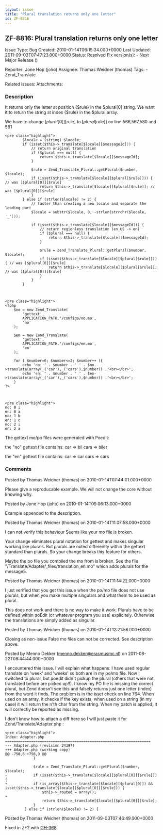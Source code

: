 ```yaml
---
layout: issue
title: "Plural translation returns only one letter"
id: ZF-8816
---
```


ZF-8816: Plural translation returns only one letter
---------------------------------------------------

 Issue Type: Bug Created: 2010-01-14T06:15:34.000+0000 Last Updated: 2011-09-03T07:47:23.000+0000 Status: Resolved Fix version(s): - Next Major Release ()
 
 Reporter:  Jone Hop (joho)  Assignee:  Thomas Weidner (thomas)  Tags: - Zend\_Translate
 
 Related issues: 
 Attachments: 
### Description

It returns only the letter at position {$rule} in the $plural[0] string. We want it to return the string at index {$rule} in the $plural array.

We have to change [$plural[0]][$rule] to [$plural[$rule]] on line 566,567,580 and 581

 
    <pre class="highlight">
            $locale = (string) $locale;
            if (isset($this->_translate[$locale][$messageId])) {
                // return original translation
                if ($plural === null) {
                    return $this->_translate[$locale][$messageId];
                }
    
                $rule = Zend_Translate_Plural::getPlural($number, $locale);
                if (isset($this->_translate[$locale][$plural[$rule]])) { // was [$plural[0]][$rule]
                    return $this->_translate[$locale][$plural[$rule]]; // was [$plural[0]][$rule]
                }
            } else if (strlen($locale) != 2) {
                // faster than creating a new locale and separate the leading part
                $locale = substr($locale, 0, -strlen(strrchr($locale, '_')));
    
                if (isset($this->_translate[$locale][$messageId])) {
                    // return regionless translation (en_US -> en)
                    if ($plural === null) {
                        return $this->_translate[$locale][$messageId];
                    }
    
                    $rule = Zend_Translate_Plural::getPlural($number, $locale);
                    if (isset($this->_translate[$locale][$plural[$rule]])) { // was [$plural[0]][$rule]
                        return $this->_translate[$locale][$plural[$rule]]; // was [$plural[0]][$rule]
                    }
                }
            }


 
    <pre class="highlight">
    <?php 
        $no = new Zend_Translate(
            'gettext',
            APPLICATION_PATH.'/configs/no.mo',
            'no'
        );
        
        $en = new Zend_Translate(
            'gettext',
            APPLICATION_PATH.'/configs/en.mo',
            'en'
        );
        
        for ( $number=0; $number<=2; $number++ ){
            echo 'no: ' . $number . ' ' . $no->translate(array(_('car'),_('cars'),$number)) .'<br></br>';
            echo 'en: ' . $number . ' ' . $en->translate(array(_('car'),_('cars'),$number)) .'<br></br>';
        }
    ?>


 
    <pre class="highlight">
    no: 0 i
    en: 0 a
    no: 1 b
    en: 1 c
    no: 2 i
    en: 2 a


The gettext mo/po files were generated with Poedit:

the "no" gettext file contains: car => bil cars => biler

the "en" gettext file contains: car => car cars => cars

 

 

### Comments

Posted by Thomas Weidner (thomas) on 2010-01-14T07:44:01.000+0000

Please give a reproducable example. We will not change the core without knowing why.

 

 

Posted by Jone Hop (joho) on 2010-01-14T09:06:13.000+0000

Example appended to the description.

 

 

Posted by Thomas Weidner (thomas) on 2010-01-14T11:07:58.000+0000

I can not verify this behaviour Seems like your mo file is broken.

Your change eliminates plural notation for gettext and makes singular working like plurals. But plurals are noted differently within the gettext standard than plurals. So your change breaks this feature for others.

Maybe the po file you compiled the mo from is broken. See the file "/Translate/Adapter/\_files/translation\_en.mo" which adds plurals for the message5.

 

 

Posted by Thomas Weidner (thomas) on 2010-01-14T11:14:22.000+0000

I just verified that you get this issue when the po/mo file does not use plurals, but when you make multiple singulars and what them to be used as plural.

This does not work and there is no way to make it work. Plurals have to be defined within poEdit (or whatever program you use) explicitely. Otherwise the translations are simply added as singular.

 

 

Posted by Thomas Weidner (thomas) on 2010-01-14T12:21:56.000+0000

Closing as non-issue False mo files can not be corrected. See description above.

 

 

Posted by Menno Dekker (menno.dekker@erasmusmc.nl) on 2011-08-22T08:44:44.000+0000

I encountered this issue. I will explain what happens: I have used regular translate on 'week' and 'weeks' so both are in my po/mo file. Now I switched to plural, but poedit didn't pickup the plural (others that were not translated before are picked up!!). I know my PO file is missing the correct plural, but Zend doesn't see this and falsely returns just one letter (index) from the word it finds. The problem is in the isset check on line 764. When used on an array, it checks if the key exists, when used on a string (in my case) it will return the n'th char from the string. When my patch is applied, it will correctly be reported as missing.

I don't know how to attach a diff here so I will just paste it for Zend/Translate/Adapter.php :

 
    <pre class="highlight">
    Index: Adapter.php
    ===================================================================
    --- Adapter.php (revision 24397)
    +++ Adapter.php (working copy)
    @@ -758,8 +758,9 @@
                 }
     
                 $rule = Zend_Translate_Plural::getPlural($number, $locale);
    -            if (isset($this->_translate[$locale][$plural[0]][$rule])) {
    +            if (is_array($this->_translate[$locale][$plural[0]]) && isset($this->_translate[$locale][$plural[0]][$rule])) {
                     $this->_routed = array();
    +
                     return $this->_translate[$locale][$plural[0]][$rule];
                 }
             } else if (strlen($locale) != 2) {


 

 

Posted by Thomas Weidner (thomas) on 2011-09-03T07:46:49.000+0000

Fixed in ZF2 with [GH-368](https://github.com/zendframework/zf2/pull/368)

 

 